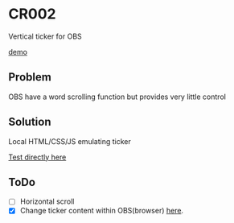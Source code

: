# CR002
Vertical ticker for OBS

[demo](https://i.imgur.com/iOxAhMh)

## Problem
OBS have a word scrolling function but provides very little control

## Solution
Local HTML/CSS/JS emulating ticker

[Test directly here](https://thomassth.github.io/CR002/ticker.html)

## ToDo
- [ ] Horizontal scroll
- [X] Change ticker content within OBS(browser) [here](https://thomassth.github.io/CR002/tickerSet.html).

